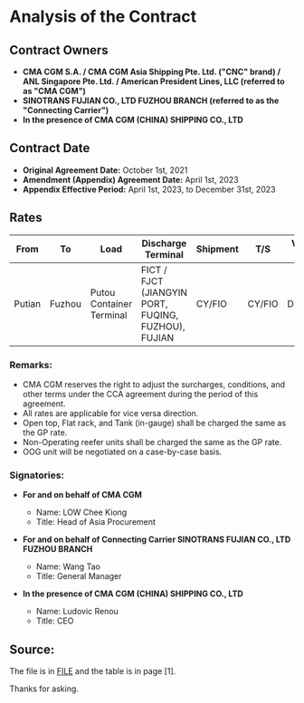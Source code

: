 # Analysis of the Contract

## Contract Owners
- **CMA CGM S.A. / CMA CGM Asia Shipping Pte. Ltd. ("CNC" brand) / ANL Singapore Pte. Ltd. / American President Lines, LLC (referred to as "CMA CGM")**
- **SINOTRANS FUJIAN CO., LTD FUZHOU BRANCH (referred to as the "Connecting Carrier")**
- **In the presence of CMA CGM (CHINA) SHIPPING CO., LTD**

## Contract Date
- **Original Agreement Date:** October 1st, 2021
- **Amendment (Appendix) Agreement Date:** April 1st, 2023
- **Appendix Effective Period:** April 1st, 2023, to December 31st, 2023

## Rates

| From   | To      | Load                             | Discharge Terminal                                          | Shipment | T/S | Vendor Name    | Currency | 20' GP | 40' GP | 45' HC | 20' RF | 40' 0G | 20' DG | 40' DG | Laden | Empty | Mode     |
|--------|---------|----------------------------------|-------------------------------------------------------------|----------|-----|----------------|----------|--------|--------|--------|--------|--------|--------|--------|-------|-------|----------|
| Putian | Fuzhou  | Putou Container Terminal         | FICT / FJCT (JIANGYIN PORT, FUQING, FUZHOU), FUJIAN         | CY/FIO   | CY/FIO | Domestic | SINOTRANS FUJIAN | USD     | 70     | 140    | 160    | 104    | 208    | 104    | 156    | 25    | 50    | 55 |

### Remarks:
- CMA CGM reserves the right to adjust the surcharges, conditions, and other terms under the CCA agreement during the period of this agreement.
- All rates are applicable for vice versa direction.
- Open top, Flat rack, and Tank (in-gauge) shall be charged the same as the GP rate.
- Non-Operating reefer units shall be charged the same as the GP rate.
- OOG unit will be negotiated on a case-by-case basis.

### Signatories:

- **For and on behalf of CMA CGM**
  - Name: LOW Chee Kiong
  - Title: Head of Asia Procurement

- **For and on behalf of Connecting Carrier SINOTRANS FUJIAN CO., LTD FUZHOU BRANCH**
  - Name: Wang Tao
  - Title: General Manager

- **In the presence of CMA CGM (CHINA) SHIPPING CO., LTD**
  - Name: Ludovic Renou
  - Title: CEO

## Source:
The file is in [FILE](file:///C:/Users/P1363392/Projects/CMA/files/APPENDIX%20-%202023%20SINOTRANS%20FUJIAN%20CO%20LTD.pdf) and the table is in page [1].

Thanks for asking.
